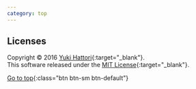 ```yaml
---
category: top
---
```


<div class="col-xs-12 text-center" markdown="1">

## Licenses

Copyright &copy; 2016 [Yuki Hattori](https://github.com/yhatt){:target="_blank"}.<br />
This software released under the [MIT License](https://github.com/yhatt/marp/blob/master/LICENSE){:target="_blank"}. 

</div>
<div class="col-xs-12 text-center" markdown="1">

[<i class="fa fa-angle-double-up" aria-hidden="true"></i> Go to top](#){:class="btn btn-sm btn-default"}

</div>